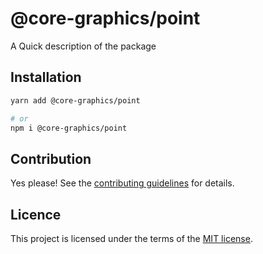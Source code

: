 # @core-graphics/point

A Quick description of the package

## Installation

```sh
yarn add @core-graphics/point

# or
npm i @core-graphics/point

```

## Contribution

Yes please! See the
[contributing guidelines](https://github.com/chakra-ui/core/blob/main/CONTRIBUTING.md)
for details.

## Licence

This project is licensed under the terms of the
[MIT license](https://github.com/chakra-ui/core/blob/main/LICENSE).
